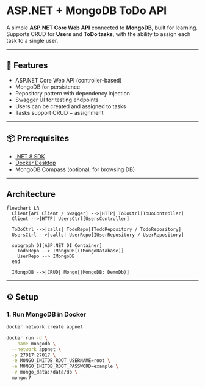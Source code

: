 # ASP.NET + MongoDB ToDo API

A simple **ASP.NET Core Web API** connected to **MongoDB**, built for learning.  
Supports CRUD for **Users** and **ToDo tasks**, with the ability to assign each task to a single user.

---

## 🚀 Features

- ASP.NET Core Web API (controller-based)
- MongoDB for persistence
- Repository pattern with dependency injection
- Swagger UI for testing endpoints
- Users can be created and assigned to tasks
- Tasks support CRUD + assignment

---

## 📦 Prerequisites

- [.NET 8 SDK](https://dotnet.microsoft.com/download)
- [Docker Desktop](https://www.docker.com/products/docker-desktop)
- MongoDB Compass (optional, for browsing DB)

---

## Architecture

```mermaid
flowchart LR
  Client[API Client / Swagger] -->|HTTP| ToDoCtrl[ToDoController]
  Client -->|HTTP| UsersCtrl[UsersController]

  ToDoCtrl -->|calls| TodoRepo[ITodoRepository / TodoRepository]
  UsersCtrl -->|calls| UserRepo[IUserRepository / UserRepository]

  subgraph DI[ASP.NET DI Container]
    TodoRepo --> IMongoDB[(IMongoDatabase)]
    UserRepo --> IMongoDB
  end

  IMongoDB -->|CRUD| Mongo[(MongoDB: DemoDb)]
```

---

## ⚙️ Setup

### 1. Run MongoDB in Docker

```bash
docker network create appnet

docker run -d \
  --name mongodb \
  --network appnet \
  -p 27017:27017 \
  -e MONGO_INITDB_ROOT_USERNAME=root \
  -e MONGO_INITDB_ROOT_PASSWORD=example \
  -v mongo_data:/data/db \
  mongo:7
```
